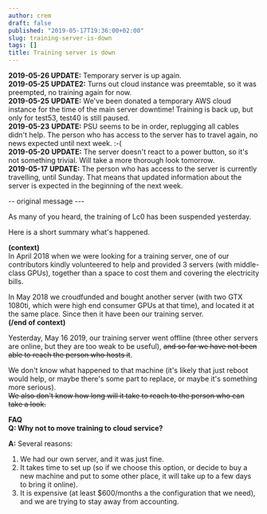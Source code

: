 ```yaml
---
author: crem
draft: false
published: "2019-05-17T19:36:00+02:00"
slug: training-server-is-down
tags: []
title: Training server is down
---
```


**2019-05-26 UPDATE:** Temporary server is up again.  
**2019-05-25** **UPDATE2:** Turns out cloud instance was preemtable, so it
was preempted, no training again for now.  
**2019-05-25** **UPDATE:** We've been donated a temporary AWS cloud
instance for the time of the main server downtime! Training is back up, but
only for test53, test40 is still paused.  
**2019-05-23** **UPDATE:** PSU seems to be in order, replugging all cables
didn't help. The person who has access to the server has to travel again, no
news expected until next week. :-(  
**2019-05-20** **UPDATE:** The server doesn't react to a power button, so
it's not something trivial. Will take a more thorough look tomorrow.  
**2019-05-17** **UPDATE:** The person who has access to the server is
currently travelling, until Sunday. That means that updated information about
the server is expected in the beginning of the next week.  

<!--more-->

-- original message ---

As many of you heard, the training of Lc0 has been suspended yesterday.

Here is a short summary what's happened.

**(context)**  
In April 2018 when we were looking for a training server, one of our
contributors kindly volunteered to help and provided 3 servers (with middle-
class GPUs), together than a space to cost them and covering the electricity
bills.

In May 2018 we croudfunded and bought another server (with two GTX 1080ti,
which were high end consumer GPUs at that time), and located it at the same
place. Since then it have been our training server.  
 **(/end of context)**

Yesterday, May 16 2019, our training server went offline (three other servers
are online, but they are too weak to be useful), ~~and so far we have not been
able to reach the person who hosts it~~.

We don't know what happened to that machine (it's likely that just reboot
would help, or maybe there's some part to replace, or maybe it's something
more serious).  
 ~~We also don't know how long will it take to reach to the person who can
take a look.~~

 **FAQ**  
 **Q: Why not to move training to cloud service?**

 **A:** Several reasons:

  1. We had our own server, and it was just fine.
  2. It takes time to set up (so if we choose this option, or decide to buy a 
new machine and put to some other place, it will take up to a few days to bring 
it online).
  3. It is expensive (at least $600/months a the configuration that we need), 
and we are trying to stay away from accounting.
